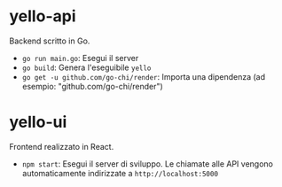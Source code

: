 # yello-api
Backend scritto in Go.

* `go run main.go`: Esegui il server
* `go build`: Genera l'eseguibile `yello`
* `go get -u github.com/go-chi/render`: Importa una dipendenza (ad esempio: "github.com/go-chi/render")

# yello-ui
Frontend realizzato in React.

* `npm start`: Esegui il server di sviluppo. Le chiamate alle API vengono automaticamente indirizzate a `http://localhost:5000`

